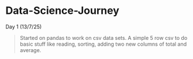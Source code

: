 # Data-Science-Journey

Day 1 (13/7/25)
> Started on pandas to work on csv data sets. A simple 5 row csv to do basic stuff like reading, sorting, adding two new columns of total and average. 
